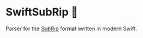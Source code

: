 # SwiftSubRip 💬

Parser for the [SubRip](https://en.wikipedia.org/wiki/SubRip) format written in modern Swift.
